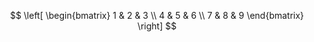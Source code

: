 

$$
\left[
    \begin{bmatrix}
        1 & 2 & 3 \\
        4 & 5 & 6 \\
        7 & 8 & 9
    \end{bmatrix}
\right]
$$